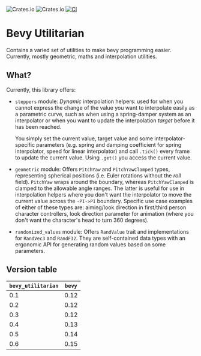 ![Crates.io](https://img.shields.io/crates/v/bevy_utilitarian) ![Crates.io](https://img.shields.io/crates/d/bevy_utilitarian)
[![CI](https://github.com/mbrea-c/bevy_utilitarian/actions/workflows/ci.yaml/badge.svg)](https://github.com/mbrea-c/bevy_utilitarian/actions/workflows/ci.yaml)

# Bevy Utilitarian

Contains a varied set of utilities to make bevy programming easier. Currently,
mostly geometric, maths and interpolation utilities.

## What?

Currently, this library offers:

- `steppers` module: _Dynamic_ interpolation helpers: used for when you cannot
  express the change of the value you want to interpolate easily as a parametric
  curve, such as when using a spring-damper system as an interpolator or when
  you want to update the interpolation _target_ before it has been reached.

  You simply set the current value, target value and some interpolator-specific
  parameters (e.g. spring and damping coefficient for spring interpolator, speed
  for linear interpolator) and call `.tick()` every frame to update the current
  value. Using `.get()` you access the current value.

- `geometric` module: Offers `PitchYaw` and `PitchYawClamped` types,
  representing spherical positions (i.e. Euler rotations without the _roll_
  field). `PitchYaw` wraps around the boundary, whereas `PitchYawClamped` is
  clamped to the allowable angle ranges. The latter is useful for use in
  interpolation helpers where you don't want the interpolator to move the
  current value across the `-PI->PI` boundary. Specific use case examples of
  either of these types are:
  aiming/look direction in first/third person character controllers, look
  direction parameter for animation (where you don't want the character's head to
  turn 360 degrees).

- `randomized_values` module: Offers `RandValue` trait and implementations for
  `RandVec3` and `RandF32`. They are self-contained data types with an ergonomic
  API for generating random values based on some parameters.

## Version table

| `bevy_utilitarian` | `bevy` |
| ------------------ | ------ |
| 0.1                | 0.12   |
| 0.2                | 0.12   |
| 0.3                | 0.12   |
| 0.4                | 0.13   |
| 0.5                | 0.14   |
| 0.6                | 0.15   |
